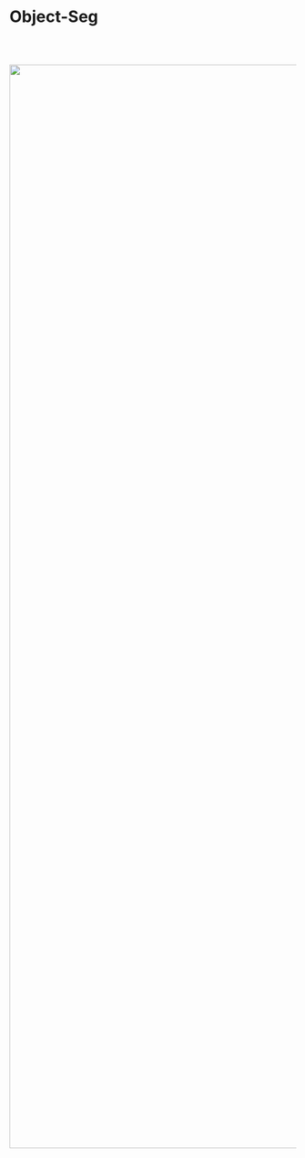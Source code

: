 # Object-Seg

<br>
<br>
<p align="center">
    <img width="1900" src="seg.gif" alt="OBJECT_SEG">
</p>

